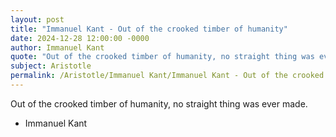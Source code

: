 ```yaml
---
layout: post
title: "Immanuel Kant - Out of the crooked timber of humanity"
date: 2024-12-28 12:00:00 -0000
author: Immanuel Kant
quote: "Out of the crooked timber of humanity, no straight thing was ever made."
subject: Aristotle
permalink: /Aristotle/Immanuel Kant/Immanuel Kant - Out of the crooked timber of humanity
---
```


Out of the crooked timber of humanity, no straight thing was ever made.

- Immanuel Kant
